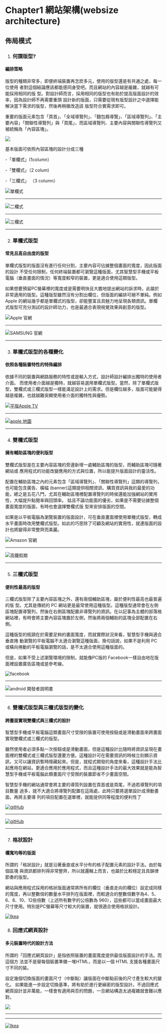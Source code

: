 # Chapter1 網站架構(websize architecture)
## 佈局模式
 1. ### 何謂版型? 
#### 編排策略
版型的種類非常多，即便終端裝置再怎麽多元，使用的版型還是有共通之處，每一位使用
者對這個結論應該都能感同身受吧。而且網站的內容越是龐雜，就越有可能採用相同的版
型。對設計師而言，採用相同的版型也有助於提高版面設計的效率，因為設計師不再需要重頭
設計新的版面，只需要從現有版型設計之中選擇能解決當下需求的版型，然後再稍徽改造該
版型符合實需求即可。

重要的版面元素包含「頁首」、「全域導覽列」、「麵包屑導覽」、「區域導覽列」、「主要內容」「關聯性導覽列」與「頁尾」，而區域導覽列、主要內容與關聯性導覽列又被統稱為「內容區塊」。

![](./images/pic1.png)

基本版面可依照內容區塊的設計分成三種

-「單欄式」(1column）

-「雙欄式」（2 colum)

-「三欄式」 （3 column）

![單欄式](./images/pic4.png)

---

![二欄式](./images/pic3.png) 

---

![三欄式](./images/pic2.png)

---



2. ### 單欄式版型  

#### 常見且高自由度的版型

單欄式版型的版面沒有進行任何分割，主要內容可佔據整個畫面的寬度，因此版面的設計
不受任何限制，任何終端裝置都可瀏覽這種版面，尤其智慧型手機或平板電腦（垂直畫面的情況）等寬度較窄的裝置，更是適合使用這類版型。

如果想要預留PC螢幕裡的寬度或是需要明快且大膽地提出網站的訴求時，此屬於非常適用的版型。這種版型雖然沒有分割出欄位，但版面的編排可絕不單純。例如 Apple 的網站幾乎都是單欄式的版型，卻能豐富且具魅力地呈現各類資訊。單欄式版型可充分測試的設計師功力，也是最適合表現視覺效果與創意的版型。

![Apple 官網](./images/pic5.png)

---

![SAMSUNG 官網](./images/pic6.png)

---



3. ### 單欄式版型的各種變化

#### 依照各種裝置特性的特殊編排

依據不同的裝置與網路服務的特性或是輸入方式，設計師設計編排出獨特的使用者介面。
而使用者介面越是獨特，就越容易選用單欄式版型。當然，除了單欄式版型，雙欄式或三欄式版型一樣能滿足設計上的需求。但是欄位越多，版面可能變得越是複雜，也就越難突顯使用者介面的獨特性與優勢。


[![平版Apple TV](./images/pic7.jpeg)](https://youtu.be/fvTS9pvEoZE)

---

[![apple 地圖](https://img.youtube.com/vi/lEGePuEs_AM/1.jpg)](https://youtu.be/lEGePuEs_AM)

---

4. ### 雙欄式版型  

#### 擁有輔助區塊的便利版型

雙欄式版型是在主要內容區塊的旁邊新增一處輔助區塊的版型，而輔助區塊可隨著網站或
應用程式的功能改變應用的方式與位置，所以能提升版面設計的靈活性。

配置在輔助區塊之內的元素包含「區域導覽列」、「關聯性導覽列」這類的導覽列，也可能包含廣告、橫幅 (banner)這類提供相關資訊、購買資訊與我的最愛的功能，總之是五花八門，尤其在輔助區塊裡配置導覽列的時侯還能加強網站的實用性，大幅提升點閱率與回頭率。
姑且不論功能面的優劣，如果是不需要佔據整個畫面寬度的版面，有時也會選擇雙欄式版
型來安排版面的空間。

如果是以平板電腦為瀏覽裝置的版面設計，可在垂直畫面裡使用單機式版型，轉成水平畫面時改用雙欄式版型。如此的巧思除了可顧及網站的實用性，就連版面的設計也將變得非常整齊而美麗。

![Amazon 官網](./images/pic8.png)

-----

![高鐵假期](./images/pic9.png)

---


5. ### 三欄式版型

#### 便利性最高的版型

三欄式版型除了主要內容區塊之外，還有兩個輔助區塊，屬於便利性最高也最普遍的版
型。尤其是傳統的 PC 網站更是最常使用這種版型。這種版型通常會在左側區塊配置導覽列，然後在右側區塊配置非導覽列的資訊。在以記事為主體的部落格網站裡，有時會將主要內容區塊置於左側，然後將兩個輔助的區塊全部配置在右側。

這種版型的瓶頸在於需要足夠的畫面寬度，而就實際狀況來看，智慧型手機與適合垂直捲
動瀏覽的平板電腦不太適合瀏覽這種版面，換句話說，如果不是利用 PC 或橫向捲動的平板電腦瀏覽的話，是不太適合使用這種版面的。

但是，如果不受上述瀏覽環境的限制，就能像PC版的 Facebook一樣自由地在版面裡設置廣告區塊或是參考線。

![facebook](./images/pic10.png)

---

![android 開發者說明書](./images/pic11.png)

---

 6. ### 雙欄式版型與三欄式版型的變化 

#### 跨晝面實現雙欄式與三欄式的設計

智慧型手機或平板電腦這類畫面尺寸受限的裝置可使用按鈕或是滑動畫面來跨畫面實現雙欄式或三欄式的版型。

雖然使用者必須多點一次按鈕或是滑動畫面，但是這種設計比隨時將資訊呈現在畫面裡的雙欄式或三欄式版型還要方便。這種設計可在需要資訊的時候立刻顯示資訊，又可以讓資訊暫時隱藏起來。但是，就程式開發的角度來看，這種設計手法比起應用在網站，更適合應用於應用程式，而且這種設計手法的最大效果就是能為智慧型手機或平板電腦此類畫面尺寸受限的裝置節省不少畫面空間。

智慧型手機的網站通常會將主要的導質列設置在頁首或是頁尾，不過若導覽列的項目數量
過多，就不大適合將導覽列配置在這兩處，此時只要將選單設計成滑動畫面，再將主要導
列的項目配置在選單裡，就能提供同等程度的便利性了

[![gitHub](https://img.youtube.com/vi/udTQpMGUTQY/1.jpg)](https://youtu.be/udTQpMGUTQY)

---

[![gitHub](https://img.youtube.com/vi/M6syD9RRH74/1.jpg)](https://youtu.be/M6syD9RRH74)

---

 7. ### 格狀設計

#### 欄寬均等的版面

所謂的「格狀設計」就是沿著垂直或水平分布的格子配置元素的設計手法。由於每個區塊
與資訊都排列得非常整齊，所以就邏輯上而言，也屬於比較穩定且具韻律節奏的版型。

網站與應用程式採用的格狀版面通常將所有的欄位（垂直走向的欄位）設定成同樣的寬度，再以整數倍的數量水平排列在版面裡，而較適合的整數倍數字為4、5、6、8、10、12些倍數（上述所有數字的公倍數為 960），這些都可以當成畫面最大尺寸使用。特別是PC螢幕等尺寸較大的裝置，就很適合使用格狀設計。

[![Ikea](https://img.youtube.com/vi/yndTX4OP6f4/1.jpg)](https://youtu.be/yndTX4OP6f4)

8. ### 回應式網頁設計

#### 多元裝置時代的設計方法

所謂的「回應式網頁設計」是指依照裝置的畫面寬度提供最佳版面設計的手法。而這個方
法並不是替每個裝置準備一堆HTML，而是以一個 HTML 支援各種畫面尺寸不同的裝。

設定幾個切換版面的畫面尺寸（中斷點）讓版面在中斷點前後的尺寸產生較大的變化。
如果能進一步設定切換基準，將有助於進行更縝密的版型設計。不過回應式網頁設計並非萬能，一樣會有適用與否的問題，一旦網站構造太過複雜就會難以應對。

![](./images/pic12.png)

---


[](./images/pic13.png)

---

[![Ikea](https://img.youtube.com/vi/1vBc9mAnTKI/1.jpg)](https://youtu.be/1vBc9mAnTKI)






